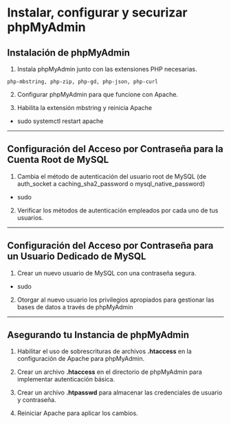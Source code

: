 # Instalar, configurar y securizar phpMyAdmin


## Instalación de phpMyAdmin
1. Instala phpMyAdmin junto con las extensiones PHP necesarias.
```
php-mbstring, php-zip, php-gd, php-json, php-curl
```




2. Configurar phpMyAdmin para que funcione con Apache.




3. Habilita la extensión mbstring y reinicia Apache
* sudo systemctl restart apache




------------------------------------------------------------------------

## Configuración del Acceso por Contraseña para la Cuenta Root de MySQL
1. Cambia el método de autenticación del usuario root de MySQL (de auth_socket a caching_sha2_password o mysql_native_password)
* sudo 




2. Verificar los métodos de autenticación empleados por cada uno de tus usuarios.





------------------------------------------------------------------------

## Configuración del Acceso por Contraseña para un Usuario Dedicado de MySQL
1. Crear un nuevo usuario de MySQL con una contraseña segura.
* sudo 





2. Otorgar al nuevo usuario los privilegios apropiados para gestionar las bases de datos a través de phpMyAdmin





------------------------------------------------------------------------

## Asegurando tu Instancia de phpMyAdmin
1. Habilitar el uso de sobrescrituras de archivos **.htaccess** en la configuración de Apache para phpMyAdmin.





2. Crear un archivo **.htaccess** en el directorio de phpMyAdmin para implementar autenticación básica.




3. Crear un archivo **.htpasswd** para almacenar las credenciales de usuario y contraseña.




4. Reiniciar Apache para aplicar los cambios.






